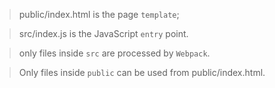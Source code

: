 > public/index.html is the page `template`;

> src/index.js is the JavaScript `entry` point.

> only files inside `src` are processed by `Webpack`.

> Only files inside `public` can be used from public/index.html.
